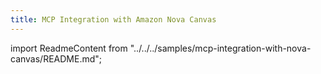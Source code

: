 ```yaml
---
title: MCP Integration with Amazon Nova Canvas
---
```



import ReadmeContent from "../../../samples/mcp-integration-with-nova-canvas/README.md";

<div className="readme-content">
  <style>
    {`
    .readme-content h1:first-of-type {
      display: none;
    }
    `}
  </style>
  <ReadmeContent />
</div>
